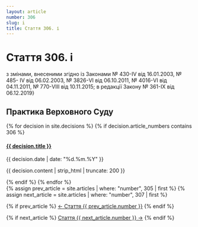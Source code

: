 ```yaml
---
layout: article
number: 306
slug: i
title: Стаття 306. і
---
```


# Стаття 306. і

з змінами, внесеними згідно із Законами № 430-IV від 16.01.2003, № 485- IV від 06.02.2003, № 3826-VI від 06.10.2011, № 4016-VI від 04.11.2011, № 770-VIII від 10.11.2015; в редакції Закону № 361-IX від 06.12.2019}

## Практика Верховного Суду

<div class="decisions-container">
{% for decision in site.decisions %}
  {% if decision.article_numbers contains 306 %}
    <div class="decision-item">
      <h4><a href="{{ decision.url }}">{{ decision.title }}</a></h4>
      <p class="decision-date">{{ decision.date | date: "%d.%m.%Y" }}</p>
      <p class="decision-excerpt">{{ decision.content | strip_html | truncate: 200 }}</p>
    </div>
  {% endif %}
{% endfor %}
</div>

<div class="article-navigation">
  {% assign prev_article = site.articles | where: "number", 305 | first %}
  {% assign next_article = site.articles | where: "number", 307 | first %}
  
  {% if prev_article %}
    <a href="{{ prev_article.url }}" class="prev-article">← Стаття {{ prev_article.number }}</a>
  {% endif %}
  
  {% if next_article %}
    <a href="{{ next_article.url }}" class="next-article">Стаття {{ next_article.number }} →</a>
  {% endif %}
</div>
